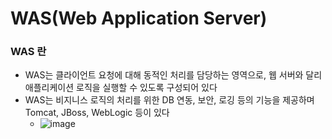 # WAS(Web Application Server)

### WAS 란 
- WAS는 클라이언트 요청에 대해 동적인 처리를 담당하는 영역으로, 웹 서버와 달리 애플리케이션 로직을 실행할 수 있도록 구성되어 있다
- WAS는 비지니스 로직의 처리를 위한 DB 연동, 보안, 로깅 등의 기능을 제공하며 Tomcat, JBoss, WebLogic 등이 있다 
  - ![image](https://github.com/kimho1wq/TIL/assets/15611500/4d73dff3-0bca-4941-816b-353fc19c412f)























